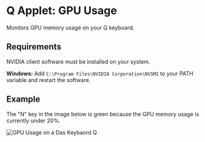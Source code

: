 # Q Applet: GPU Usage

Monitors GPU memory usage on your Q keyboard.

## Requirements

NVIDIA client software must be installed on your system.

**Windows:** Add `C:\Program Files\NVIDIA Corporation\NVSMI` to your PATH variable and restart the software.

## Example

The "N" key in the image below is green because the GPU memory usage is currently under 20%.

![GPU Usage on a Das Keybaord Q](assets/image.png "Das Keyboard GPU Usage applet")
